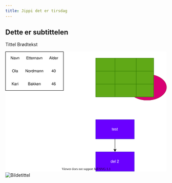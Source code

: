 ```yaml
---
title: Jippi det er tirsdag
---
```


## Dette er subtittelen

Tittel
Brødtekst

![Bildetittel](test.drawio.svg)
![Bildetittel](../test/test.drawio.svg)
